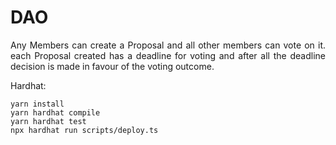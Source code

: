 # DAO

<p align="justify">
Any Members can create a Proposal and all other members can vote on it.
each Proposal created has a deadline for voting and after all the deadline
decision is made in favour of the voting outcome.
</p>





Hardhat: 
```shell
yarn install
yarn hardhat compile
yarn hardhat test
npx hardhat run scripts/deploy.ts
```
